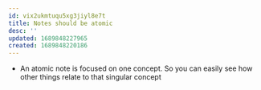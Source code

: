 ```yaml
---
id: vix2ukmtuqu5xg3jiyl8e7t
title: Notes should be atomic
desc: ''
updated: 1689848227965
created: 1689848220186
---
```


- An atomic note is focused on one concept. So you can easily see how other things relate to that singular concept

